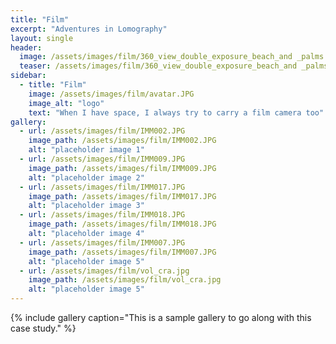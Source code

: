```yaml
---
title: "Film"
excerpt: "Adventures in Lomography"
layout: single
header:
  image: /assets/images/film/360_view_double_exposure_beach_and _palms.jpg
  teaser: /assets/images/film/360_view_double_exposure_beach_and _palms.jpg
sidebar:
  - title: "Film"
    image: /assets/images/film/avatar.JPG
    image_alt: "logo"
    text: "When I have space, I always try to carry a film camera too"
gallery:
  - url: /assets/images/film/IMM002.JPG
    image_path: /assets/images/film/IMM002.JPG
    alt: "placeholder image 1"
  - url: /assets/images/film/IMM009.JPG
    image_path: /assets/images/film/IMM009.JPG
    alt: "placeholder image 2"
  - url: /assets/images/film/IMM017.JPG
    image_path: /assets/images/film/IMM017.JPG
    alt: "placeholder image 3"
  - url: /assets/images/film/IMM018.JPG
    image_path: /assets/images/film/IMM018.JPG
    alt: "placeholder image 4"
  - url: /assets/images/film/IMM007.JPG
    image_path: /assets/images/film/IMM007.JPG
    alt: "placeholder image 5"
  - url: /assets/images/film/vol_cra.jpg
    image_path: /assets/images/film/vol_cra.jpg
    alt: "placeholder image 5"  
---
```




{% include gallery caption="This is a sample gallery to go along with this case study." %}

